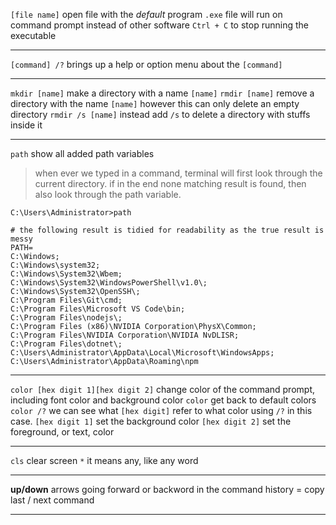 `[file name]`
open file with the *default* program
`.exe` file will run on command prompt instead of other software
`Ctrl + C` to stop running the executable
___
`[command] /?`
brings up a help or option menu about the `[command]`
___
`mkdir [name]`
make a directory with a name `[name]`
`rmdir [name]`
remove a directory with the name `[name]`
however this can only delete an empty directory
`rmdir /s [name]`
instead add `/s` to delete a directory with stuffs inside it
___
`path`
show all added path variables
> when ever we typed in a command, terminal will first look through the current directory. if in the end none matching result is found, then also look through the path variable.

```shell
C:\Users\Administrator>path

# the following result is tidied for readability as the true result is messy
PATH=
C:\Windows;
C:\Windows\system32;
C:\Windows\System32\Wbem;
C:\Windows\System32\WindowsPowerShell\v1.0\;
C:\Windows\System32\OpenSSH\;
C:\Program Files\Git\cmd;
C:\Program Files\Microsoft VS Code\bin;
C:\Program Files\nodejs\;
C:\Program Files (x86)\NVIDIA Corporation\PhysX\Common;
C:\Program Files\NVIDIA Corporation\NVIDIA NvDLISR;
C:\Program Files\dotnet\; C:\Users\Administrator\AppData\Local\Microsoft\WindowsApps;
C:\Users\Administrator\AppData\Roaming\npm
```
___
`color [hex digit 1][hex digit 2]`
change color of the command prompt, including font color and background color
`color`
get back to default colors
`color /?`
we can see what `[hex digit]` refer to what color using `/?` in this case.
`[hex digit 1]` set the background color
`[hex digit 2]` set the foreground, or text, color
___
`cls`
clear screen
`*`
it means any, like any word
___
**up/down** arrows
going forward or backword in the command history = copy last / next command
___
